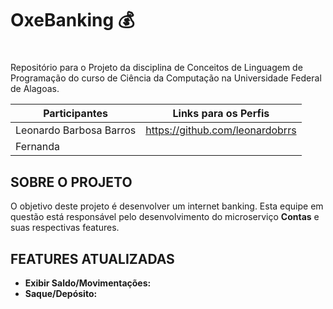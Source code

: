 #  OxeBanking 💰 <h1>

Repositório para o Projeto da disciplina de Conceitos de Linguagem de Programação do curso de Ciência da Computação na Universidade Federal de Alagoas.


Participantes	                       |Links para os Perfis
-----------------------------------  |  ------------------                                   
Leonardo Barbosa Barros              |https://github.com/leonardobrrs
Fernanda     |

## SOBRE O PROJETO

O objetivo deste projeto é desenvolver um internet banking. Esta equipe em questão está responsável pelo desenvolvimento do microserviço **Contas** e suas respectivas features.

## FEATURES ATUALIZADAS

* **Exibir Saldo/Movimentações:**
* **Saque/Depósito:**
